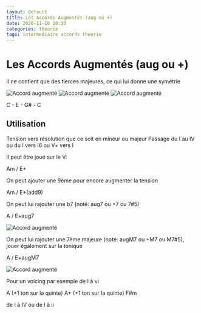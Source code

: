 ```yaml
---
layout: default
title: Les Accords Augmentés (aug ou +)
date: 2020-11-19 10:30
categories: theorie
tags: intermediaire accords theorie
---
```


# Les Accords Augmentés (aug ou +)

Il ne contient que des tierces majeures, ce qui lui donne une symétrie

![Accord augmenté](https://raw.githubusercontent.com/atouchard/music/master/assets/images/augmented1-tierce.png "Accord augmenté")
![Accord augmenté](https://raw.githubusercontent.com/atouchard/music/master/assets/images/augmented1-symetrie.png "Accord augmenté")
![Accord augmenté](https://raw.githubusercontent.com/atouchard/music/master/assets/images/augmented2-symetrie.png "Accord augmenté")

C - E - G# - C

## Utilisation 

Tension vers résolution que ce soit en mineur ou majeur
Passage du I au IV ou du I vers I6 ou V+ vers I

Il peut être joué sur le V:

Am / E+

On peut ajouter une 9ème pour encore augmenter la tension

Am / E+(add9)

On peut lui rajouter une b7 (noté: aug7 ou +7 ou 7#5)

A / E+aug7

![Accord augmenté](https://raw.githubusercontent.com/atouchard/music/master/assets/images/augmented1-aug7.png "Accord augmenté")

On peut lui rajouter une 7ème majeure (noté: augM7 ou +M7 ou M7#5), jouer également sur la tonique

A / E+augM7

![Accord augmenté](https://raw.githubusercontent.com/atouchard/music/master/assets/images/augmented1-augM7.png "Accord augmenté")

Pour un voicing par exemple de I à vi

A (+1 ton sur la quinte) A+ (+1 ton sur la quinte) F#m

de I à IV ou de I à ii